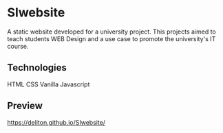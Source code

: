 # SIwebsite
A static website developed for a university project. This projects aimed to teach students WEB Design and a use case to promote the university's IT course.

## Technologies

HTML
CSS
Vanilla Javascript

## Preview

https://deliton.github.io/SIwebsite/
